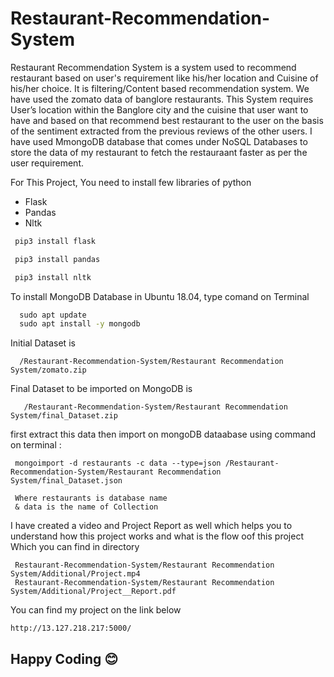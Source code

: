 # Restaurant-Recommendation-System
Restaurant Recommendation System is a system used to recommend restaurant based on user's requirement like his/her location and Cuisine of his/her choice. It is filtering/Content based recommendation system. We have used the zomato data of banglore restaurants. This System requires User’s location within the Banglore city and the cuisine that user want to have and based on that recommend best restaurant to the user on the basis of the sentiment extracted from the previous reviews of the other users. I have used MmongoDB database that comes under NoSQL Databases to store the data of my restaurant to fetch  the restauraant faster as per the user requirement.

For This Project, You need to install few libraries of python 

- Flask
- Pandas
- Nltk

```python 
 pip3 install flask 

 pip3 install pandas

 pip3 install nltk
```
To install MongoDB Database in Ubuntu 18.04, type comand on Terminal 
```cmd
  sudo apt update
  sudo apt install -y mongodb
```

Initial Dataset is 
```data
  /Restaurant-Recommendation-System/Restaurant Recommendation System/zomato.zip
```  
Final  Dataset to be imported on MongoDB is 
```data
   /Restaurant-Recommendation-System/Restaurant Recommendation System/final_Dataset.zip
```
first extract this data then import on mongoDB dataabase  using command  on terminal : 
```mongoDB
 mongoimport -d restaurants -c data --type=json /Restaurant-Recommendation-System/Restaurant Recommendation System/final_Dataset.json
 
 Where restaurants is database name
 & data is the name of Collection
```

I have created a video and Project Report as well which helps you to understand how this project works and what is the flow oof this project Which you can find in directory 
```dir
 Restaurant-Recommendation-System/Restaurant Recommendation System/Additional/Project.mp4
 Restaurant-Recommendation-System/Restaurant Recommendation System/Additional/Project__Report.pdf
```

You can find my project on the link below
```Link
http://13.127.218.217:5000/
```

## Happy Coding 😊


